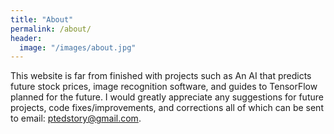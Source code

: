 ```yaml
---
title: "About"
permalink: /about/
header:
  image: "/images/about.jpg"
---
```


This website is far from finished with projects such as An AI that predicts future stock prices, image recognition software, and guides to TensorFlow planned for the future. I would greatly appreciate any suggestions for future projects, code fixes/improvements, and corrections all of which can be sent to email: ptedstory@gmail.com.
